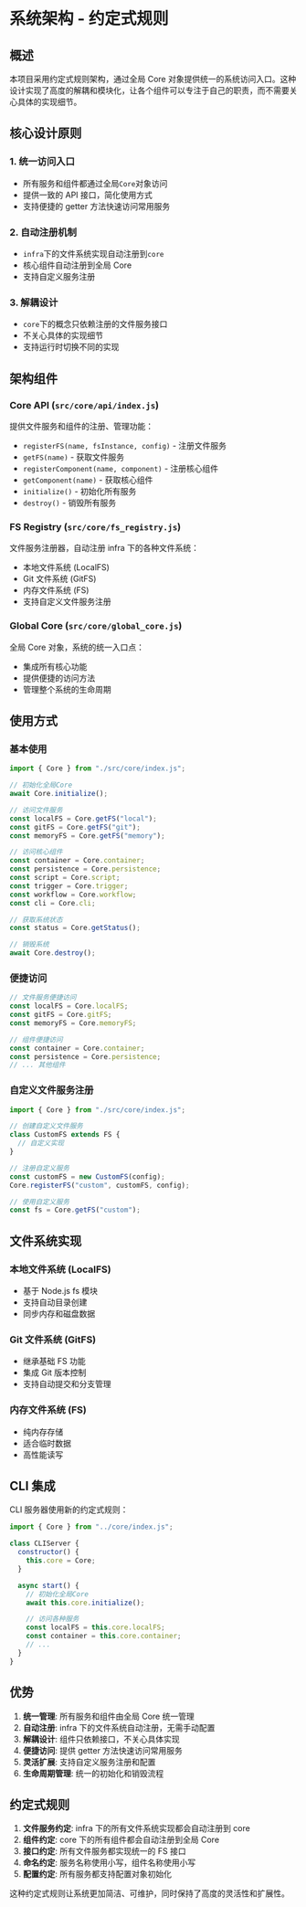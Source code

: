 # 系统架构 - 约定式规则

## 概述

本项目采用约定式规则架构，通过全局 Core 对象提供统一的系统访问入口。这种设计实现了高度的解耦和模块化，让各个组件可以专注于自己的职责，而不需要关心具体的实现细节。

## 核心设计原则

### 1. 统一访问入口

- 所有服务和组件都通过全局`Core`对象访问
- 提供一致的 API 接口，简化使用方式
- 支持便捷的 getter 方法快速访问常用服务

### 2. 自动注册机制

- `infra`下的文件系统实现自动注册到`core`
- 核心组件自动注册到全局 Core
- 支持自定义服务注册

### 3. 解耦设计

- `core`下的概念只依赖注册的文件服务接口
- 不关心具体的实现细节
- 支持运行时切换不同的实现

## 架构组件

### Core API (`src/core/api/index.js`)

提供文件服务和组件的注册、管理功能：

- `registerFS(name, fsInstance, config)` - 注册文件服务
- `getFS(name)` - 获取文件服务
- `registerComponent(name, component)` - 注册核心组件
- `getComponent(name)` - 获取核心组件
- `initialize()` - 初始化所有服务
- `destroy()` - 销毁所有服务

### FS Registry (`src/core/fs_registry.js`)

文件服务注册器，自动注册 infra 下的各种文件系统：

- 本地文件系统 (LocalFS)
- Git 文件系统 (GitFS)
- 内存文件系统 (FS)
- 支持自定义文件服务注册

### Global Core (`src/core/global_core.js`)

全局 Core 对象，系统的统一入口点：

- 集成所有核心功能
- 提供便捷的访问方法
- 管理整个系统的生命周期

## 使用方式

### 基本使用

```javascript
import { Core } from "./src/core/index.js";

// 初始化全局Core
await Core.initialize();

// 访问文件服务
const localFS = Core.getFS("local");
const gitFS = Core.getFS("git");
const memoryFS = Core.getFS("memory");

// 访问核心组件
const container = Core.container;
const persistence = Core.persistence;
const script = Core.script;
const trigger = Core.trigger;
const workflow = Core.workflow;
const cli = Core.cli;

// 获取系统状态
const status = Core.getStatus();

// 销毁系统
await Core.destroy();
```

### 便捷访问

```javascript
// 文件服务便捷访问
const localFS = Core.localFS;
const gitFS = Core.gitFS;
const memoryFS = Core.memoryFS;

// 组件便捷访问
const container = Core.container;
const persistence = Core.persistence;
// ... 其他组件
```

### 自定义文件服务注册

```javascript
import { Core } from "./src/core/index.js";

// 创建自定义文件服务
class CustomFS extends FS {
  // 自定义实现
}

// 注册自定义服务
const customFS = new CustomFS(config);
Core.registerFS("custom", customFS, config);

// 使用自定义服务
const fs = Core.getFS("custom");
```

## 文件系统实现

### 本地文件系统 (LocalFS)

- 基于 Node.js fs 模块
- 支持自动目录创建
- 同步内存和磁盘数据

### Git 文件系统 (GitFS)

- 继承基础 FS 功能
- 集成 Git 版本控制
- 支持自动提交和分支管理

### 内存文件系统 (FS)

- 纯内存存储
- 适合临时数据
- 高性能读写

## CLI 集成

CLI 服务器使用新的约定式规则：

```javascript
import { Core } from "../core/index.js";

class CLIServer {
  constructor() {
    this.core = Core;
  }

  async start() {
    // 初始化全局Core
    await this.core.initialize();

    // 访问各种服务
    const localFS = this.core.localFS;
    const container = this.core.container;
    // ...
  }
}
```

## 优势

1. **统一管理**: 所有服务和组件由全局 Core 统一管理
2. **自动注册**: infra 下的文件系统自动注册，无需手动配置
3. **解耦设计**: 组件只依赖接口，不关心具体实现
4. **便捷访问**: 提供 getter 方法快速访问常用服务
5. **灵活扩展**: 支持自定义服务注册和配置
6. **生命周期管理**: 统一的初始化和销毁流程

## 约定式规则

1. **文件服务约定**: infra 下的所有文件系统实现都会自动注册到 core
2. **组件约定**: core 下的所有组件都会自动注册到全局 Core
3. **接口约定**: 所有文件服务都实现统一的 FS 接口
4. **命名约定**: 服务名称使用小写，组件名称使用小写
5. **配置约定**: 所有服务都支持配置对象初始化

这种约定式规则让系统更加简洁、可维护，同时保持了高度的灵活性和扩展性。
